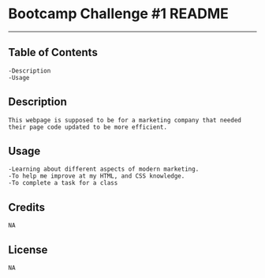 # Bootcamp Challenge #1 README
______

## Table of Contents 

    -Description
    -Usage

## Description

    This webpage is supposed to be for a marketing company that needed their page code updated to be more efficient.

## Usage

    -Learning about different aspects of modern marketing.
    -To help me improve at my HTML, and CSS knowledge.
    -To complete a task for a class

## Credits 

    NA

## License 

    NA
